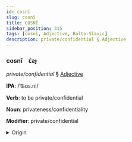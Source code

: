 ```yaml
---
id: cosnî
slug: cosnî
title: COSNÎ
sidebar_position: 315
tags: [cosnî, Adjective, Balto-Slavic]
description: private/confidential § Adjective
---
```


### cosnî&emsp;<span kind="abugida">ꞇ́ƨɟ</span>

*private/confidential* **§** [Adjective](../../tags/Adjective)

**IPA**: /ˈt͡ɕɑs.ni/

**Verb**: to be private/confidential

**Noun**: privateness/confidentiality

**Modifier**: private/confidential

<details>
    <summary>Origin</summary>
    Russian ча́стный částnyj [ˈt͡ɕasnɨj]<br/>
    <em>Balto-Slavic Language Family</em>
</details>